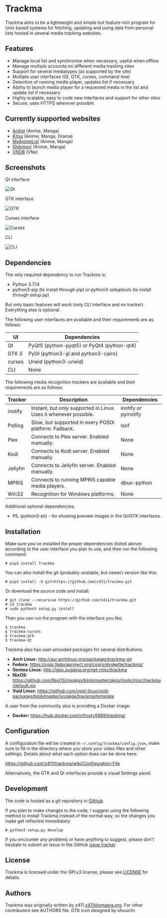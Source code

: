 Trackma
=======

Trackma aims to be a lightweight and simple but feature-rich program for Unix based systems
for fetching, updating and using data from personal lists hosted in several media tracking websites.

Features
--------

- Manage local list and synchronize when necessary, useful when offline
- Manage multiple accounts on different media tracking sites
- Support for several mediatypes (as supported by the site)
- Multiple user interfaces (Qt, GTK, curses, command-line)
- Detection of running media player, updates list if necessary
- Ability to launch media player for a requested media in the list and update list if necessary
- Highly scalable, easy to code new interfaces and support for other sites
- Secure, uses HTTPS wherever possible.

Currently supported websites
----------------------------

- [Anilist](https://anilist.co/) (Anime, Manga)
- [Kitsu](https://kitsu.io/) (Anime, Manga, Drama)
- [MyAnimeList](https://myanimelist.net/) (Anime, Manga)
- [Shikimori](http://shikimori.org/) (Anime, Manga)
- [VNDB](https://vndb.org/) (VNs)

Screenshots
-----------

Qt interface

![Qt](https://z411.github.io/trackma/images/screen_qt.png)

GTK interface

![GTK](https://z411.github.io/trackma/images/screen_gtk.png)

Curses interface

![Curses](https://z411.github.io/trackma/images/screen_curses.png)

CLI

![CLI](https://z411.github.io/trackma/images/screen_cli.png)

Dependencies
------------

The only required dependency to run Trackma is:

- Python 3.7.14
- python3-pip (to install through pip) *or* python3-setuptools (to install through setup.py)

But only basic features will work (only CLI interface and no tracker). Everything else is optional.

The following user interfaces are available and their requirements are as follows:

| UI | Dependencies |
| --- | --- |
| Qt | PyQt5 (python-pyqt5) *or* PyQt4 (python-qt4) |
| GTK 3 | PyGI (python3-gi and python3-cairo) |
| curses | Urwid (python3-urwid) |
| CLI | None |

The following media recognition trackers are available and their requirements are as follows:

| Tracker | Description | Dependencies |
| --- | --- | --- |
| inotify | Instant, but only supported in Linux. Uses it whenever possible. | inotify *or* pyinotify |
| Polling | Slow, but supported in every POSIX platform. Fallback. | lsof |
| Plex | Connects to Plex server. Enabled manually. | None |
| Kodi | Connects to Kodi server. Enabled manually. | None |
| Jellyfin | Connects to Jellyfin server. Enabled manually. | None |
| MPRIS | Connects to running MPRIS capable media players. | dbus-python |
| Win32 | Recognition for Windows platforms. | None |

Additional optional dependencies:

- PIL (python3-pil) - for showing preview images in the Qt/GTK interfaces.

Installation
------------

Make sure you've installed the proper dependencies (listed above)
according to the user interface you plan to use, and then run the
following command:

    # pip3 install Trackma
You can also install the git (probably unstable, but newer) version like this:

    # pip3 install -U git+https://github.com/z411/trackma.git

Or download the source code and install:

    # git clone --recursive https://github.com/z411/trackma.git
    # cd trackma
    # sudo python3 setup.py install

Then you can run the program with the interface you like.

    $ trackma
    $ trackma-curses
    $ trackma-gtk
    $ trackma-qt

Trackma also has user-provided packages for several distributions.

- **Arch Linux:** <http://aur.archlinux.org/packages/trackma-git>
- **Fedora:** <https://copr.fedoraproject.org/coprs/dyskette/trackma/>
- **Gentoo Linux:** <http://gpo.zugaina.org/net-misc/trackma>
- **NixOS:** <https://github.com/NixOS/nixpkgs/blob/master/pkgs/tools/misc/trackma/default.nix>
- **Void Linux:** <https://github.com/void-linux/void-packages/blob/master/srcpkgs/trackma/template>

A user from the community also is providing a Docker image:

- **Docker:** <https://hub.docker.com/r/frosty5689/trackma/>

Configuration
-------------

A configuration file will be created in `~/.config/trackma/config.json`, make sure to fill in the directory
where you store your video files and other settings. Details about what each option does can be done here:

<https://github.com/z411/trackma/wiki/Configuration-File>

Alternatively, the GTK and Qt interfaces provide a visual Settings panel.

Development
-----------

The code is hosted as a git repository in [GitHub](https://github.com/z411/trackma).

If you plan to make changes to the code, I suggest using the following method to install Trackma
instead of the normal way, so the changes you make get reflected immediately:

    # python3 setup.py develop

If you encounter any problems or have anything to suggest, please don't
hesitate to submit an issue in the GitHub [issue tracker](https://github.com/z411/trackma/issues).

License
-------

Trackma is licensed under the GPLv3 license, please see [LICENSE](../COPYING) for details.

Authors
-------

Trackma was originally written by z411 <z411@omaera.org>. For other contributors see AUTHORS file. GTK icon designed by shuuichi.
